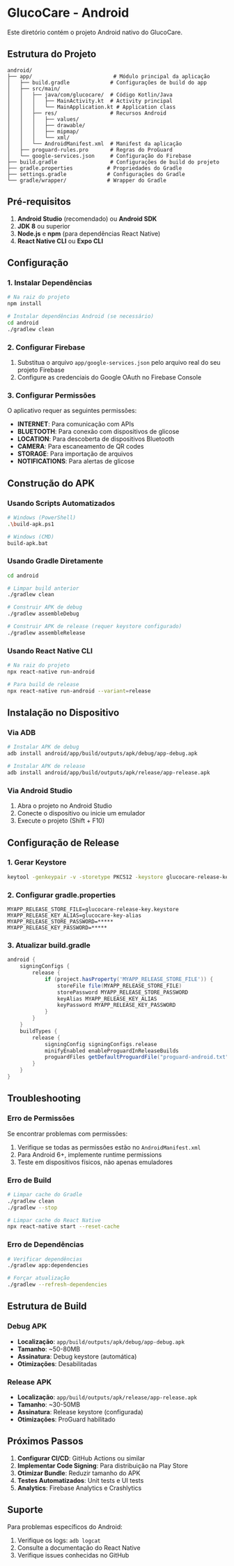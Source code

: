 # GlucoCare - Android

Este diretório contém o projeto Android nativo do GlucoCare.

## Estrutura do Projeto

```
android/
├── app/                          # Módulo principal da aplicação
│   ├── build.gradle             # Configurações de build do app
│   ├── src/main/
│   │   ├── java/com/glucocare/  # Código Kotlin/Java
│   │   │   ├── MainActivity.kt  # Activity principal
│   │   │   └── MainApplication.kt # Application class
│   │   ├── res/                 # Recursos Android
│   │   │   ├── values/
│   │   │   ├── drawable/
│   │   │   ├── mipmap/
│   │   │   └── xml/
│   │   └── AndroidManifest.xml  # Manifest da aplicação
│   ├── proguard-rules.pro       # Regras do ProGuard
│   └── google-services.json     # Configuração do Firebase
├── build.gradle                 # Configurações de build do projeto
├── gradle.properties           # Propriedades do Gradle
├── settings.gradle             # Configurações do Gradle
└── gradle/wrapper/             # Wrapper do Gradle
```

## Pré-requisitos

1. **Android Studio** (recomendado) ou **Android SDK**
2. **JDK 8** ou superior
3. **Node.js** e **npm** (para dependências React Native)
4. **React Native CLI** ou **Expo CLI**

## Configuração

### 1. Instalar Dependências

```bash
# Na raiz do projeto
npm install

# Instalar dependências Android (se necessário)
cd android
./gradlew clean
```

### 2. Configurar Firebase

1. Substitua o arquivo `app/google-services.json` pelo arquivo real do seu projeto Firebase
2. Configure as credenciais do Google OAuth no Firebase Console

### 3. Configurar Permissões

O aplicativo requer as seguintes permissões:
- **INTERNET**: Para comunicação com APIs
- **BLUETOOTH**: Para conexão com dispositivos de glicose
- **LOCATION**: Para descoberta de dispositivos Bluetooth
- **CAMERA**: Para escaneamento de QR codes
- **STORAGE**: Para importação de arquivos
- **NOTIFICATIONS**: Para alertas de glicose

## Construção do APK

### Usando Scripts Automatizados

```bash
# Windows (PowerShell)
.\build-apk.ps1

# Windows (CMD)
build-apk.bat
```

### Usando Gradle Diretamente

```bash
cd android

# Limpar build anterior
./gradlew clean

# Construir APK de debug
./gradlew assembleDebug

# Construir APK de release (requer keystore configurado)
./gradlew assembleRelease
```

### Usando React Native CLI

```bash
# Na raiz do projeto
npx react-native run-android

# Para build de release
npx react-native run-android --variant=release
```

## Instalação no Dispositivo

### Via ADB

```bash
# Instalar APK de debug
adb install android/app/build/outputs/apk/debug/app-debug.apk

# Instalar APK de release
adb install android/app/build/outputs/apk/release/app-release.apk
```

### Via Android Studio

1. Abra o projeto no Android Studio
2. Conecte o dispositivo ou inicie um emulador
3. Execute o projeto (Shift + F10)

## Configuração de Release

### 1. Gerar Keystore

```bash
keytool -genkeypair -v -storetype PKCS12 -keystore glucocare-release-key.keystore -alias glucocare-key-alias -keyalg RSA -keysize 2048 -validity 10000
```

### 2. Configurar gradle.properties

```properties
MYAPP_RELEASE_STORE_FILE=glucocare-release-key.keystore
MYAPP_RELEASE_KEY_ALIAS=glucocare-key-alias
MYAPP_RELEASE_STORE_PASSWORD=*****
MYAPP_RELEASE_KEY_PASSWORD=*****
```

### 3. Atualizar build.gradle

```gradle
android {
    signingConfigs {
        release {
            if (project.hasProperty('MYAPP_RELEASE_STORE_FILE')) {
                storeFile file(MYAPP_RELEASE_STORE_FILE)
                storePassword MYAPP_RELEASE_STORE_PASSWORD
                keyAlias MYAPP_RELEASE_KEY_ALIAS
                keyPassword MYAPP_RELEASE_KEY_PASSWORD
            }
        }
    }
    buildTypes {
        release {
            signingConfig signingConfigs.release
            minifyEnabled enableProguardInReleaseBuilds
            proguardFiles getDefaultProguardFile("proguard-android.txt"), "proguard-rules.pro"
        }
    }
}
```

## Troubleshooting

### Erro de Permissões

Se encontrar problemas com permissões:

1. Verifique se todas as permissões estão no `AndroidManifest.xml`
2. Para Android 6+, implemente runtime permissions
3. Teste em dispositivos físicos, não apenas emuladores

### Erro de Build

```bash
# Limpar cache do Gradle
./gradlew clean
./gradlew --stop

# Limpar cache do React Native
npx react-native start --reset-cache
```

### Erro de Dependências

```bash
# Verificar dependências
./gradlew app:dependencies

# Forçar atualização
./gradlew --refresh-dependencies
```

## Estrutura de Build

### Debug APK
- **Localização**: `app/build/outputs/apk/debug/app-debug.apk`
- **Tamanho**: ~50-80MB
- **Assinatura**: Debug keystore (automática)
- **Otimizações**: Desabilitadas

### Release APK
- **Localização**: `app/build/outputs/apk/release/app-release.apk`
- **Tamanho**: ~30-50MB
- **Assinatura**: Release keystore (configurada)
- **Otimizações**: ProGuard habilitado

## Próximos Passos

1. **Configurar CI/CD**: GitHub Actions ou similar
2. **Implementar Code Signing**: Para distribuição na Play Store
3. **Otimizar Bundle**: Reduzir tamanho do APK
4. **Testes Automatizados**: Unit tests e UI tests
5. **Analytics**: Firebase Analytics e Crashlytics

## Suporte

Para problemas específicos do Android:
1. Verifique os logs: `adb logcat`
2. Consulte a documentação do React Native
3. Verifique issues conhecidas no GitHub
